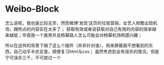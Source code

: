 # Weibo-Block
怎么说呢，我也是比较无奈，然而微博‘发现’这页的垃圾营销，女艺人频繁出现机场，蹭热点的内容实在太多了；
获取有效或者说获取对自己有用的内容的效率越来越低；毕竟我一个直男并且杨幂路人怎么可能会对杨幂机场照感兴趣；

所以在这样的背景下搞了这么个插件（并非针对谁），用来屏蔽我不想看到的东西，自己动手丰衣足食，顺便复习html与css；
虽然考虑到会有误杀的情况，但是宁可误杀三千，不可放过一个